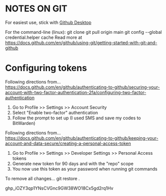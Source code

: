 
# NOTES ON GIT

For easiest use, stick with [Github Desktop](https://desktop.github.com/)

For the command-line (linux):
    git clone <GITHUB-URL>
    git pull origin main
    git config --global credential.helper cache
Read more at
    https://docs.github.com/en/github/using-git/getting-started-with-git-and-github

# Configuring tokens

Following directions from...
https://docs.github.com/en/github/authenticating-to-github/securing-your-account-with-two-factor-authentication-2fa/configuring-two-factor-authentication

1. Go to Profile >> Settings >> Account Security
2. Select "Enable two-factor" authentication
3. Follow the prompt to set up (I used SMS and save my codes to BitWarden)

Following directions from...
https://docs.github.com/en/github/authenticating-to-github/keeping-your-account-and-data-secure/creating-a-personal-access-token

1. Go to Profile >> Settings >> Developer Settings >> Personal Access tokens
2. Generate new token for 90 days and with the "repo" scope
3. You now use this token as your password when running git commands


To remove all changes...
    git restore .

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
